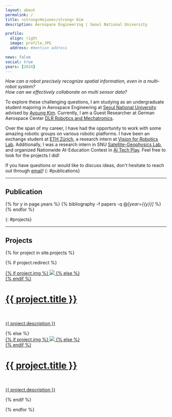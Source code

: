 ```yaml
---
layout: about
permalink: /
title: <strong>Hojune</strong> Kim
description: Aerospace Engineering | Seoul National University

profile:
  align: right
  image: profile.JPG
  address: #mention address

news: false
social: true
years: [2024]
---
```


_How can a robot precisely recognize spatial information, even in a multi-robot system?_  
_How can we effectively collaborate on multi sensor data?_  

<!-- _How can a robot learn to use its different parts for interactions?_  
_How can we go beyond proprioception for robust mobile manipulation?_  
_What abstractions are necessary to describe multiple tasks?_  -->

To explore these challenging questions, I am studying as an undergraduate student majoring in Aerospace Engineering at [Seoul National University](https://www.snu.ac.kr) advised by [Ayoung Kim](https://ayoungk.github.io). Currently, I am a Guest Researcher at German Aerospace Center [DLR Robotics and Mechatronics](https://www.dlr.de/en/rm).

Over the span of my career, I have had the opportunity to work with some amazing robotic groups
on various robotic platforms.
I have been an exchange student at [ETH Zürich](https://ethz.ch/en.html),
a research intern at [Vision for Robotics Lab](https://v4rl.com). Additionally, I was a research intern in SNU [Satellite-Geophysics Lab](http://satgeo.snu.ac.kr), and organized Nationwide AI-Education Contest in [AI Tech Play](https://www.youtube.com/channel/UCfmSTxHQ6Y43XtHsQ7l_H3Q). Feel free to look for the projects I did!

If you have questions or would like to discuss ideas, don't hesitate to reach out through
[email](hojjunekim@snu.ac.kr)!
{: #publications}

<!-- <div class="post">

  {% if page.news %}
    {% include news.html %}
  {% endif %}

</div> -->
---

## __Publication__

{% for y in page.years %}
  {% bibliography -f papers -q @*[year={{y}}]* %}
{% endfor %}
<div style="clear: both;"></div>
{: #projects}

---

## __Projects__

{% for project in site.projects %}

{% if project.redirect %}
<div class="project">
    <div class="thumbnail">
        <a href="{{ project.redirect }}" target="_blank">
        {% if project.img %}
        <img class="thumbnail" src="{{ project.img | prepend: site.baseurl | prepend: site.url }}"/>
        {% else %}
        <div class="thumbnail blankbox"></div>
        {% endif %}    
        <span>
            <h1>{{ project.title }}</h1>
            <br/>
            <p>{{ project.description }}</p>
        </span>
        </a>
    </div>
</div>
{% else %}

<div class="project ">
    <div class="thumbnail">
        <a href="{{ project.url | prepend: site.baseurl | prepend: site.url }}">
        {% if project.img %}
        <img class="thumbnail" src="{{ project.img | prepend: site.baseurl | prepend: site.url }}"/>
        {% else %}
        <div class="thumbnail blankbox"></div>
        {% endif %}    
        <span>
            <h1>{{ project.title }}</h1>
            <br/>
            <p>{{ project.description }}</p>
        </span>
        </a>
    </div>
</div>

{% endif %}

{% endfor %}

<div style="clear: both;"></div>